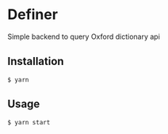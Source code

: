 # Definer
Simple backend to query Oxford dictionary api

## Installation
`$ yarn`

## Usage
`$ yarn start`